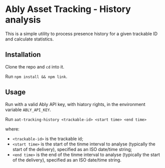 # Ably Asset Tracking - History analysis

This is a simple utility to process presence history for a given trackable ID and calculate statistics.

## Installation

Clone the repo and `cd` into it.

Run `npm install && npm link`.

## Usage

Run with a valid Ably API key, with hiatory rights, in the environment variable `ABLY_API_KEY`.

Run `aat-tracking-history <trackable-id> <start time> <end time>`

where:

- `<trackable-id>` is the trackable id;
- `<start time>` is the start of the tinme interval to analyse (typically the start of the delivery), specified as an ISO date/time string;
- `<end time>` is the end of the tinme interval to analyse (typically the start of the delivery), specified as an ISO date/time string.
